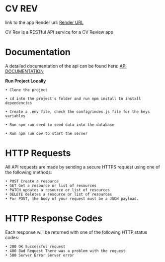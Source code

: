 # CV REV

link to the app Render url: [Render URL](https://cvrev.onrender.com)

CV Rev is a RESTful API service for a CV Review app

# Documentation
A detailed documentation of the api can be found here: [API DOCUMENTATION](https://documenter.getpostman.com/view/21130368/2s8YzQVNt7)

**Run Project Locally**

    • Clone the project

    • cd into the project's folder and run npm install to install dependencies

    • Create a .env file, check the config/index.js file for the keys variables

    • Run npm run seed to seed data into the database

    • Run npm run dev to start the server

# HTTP Requests

All API requests are made by sending a secure HTTPS request using one of the following methods:

    • POST Create a resource
    • GET Get a resource or list of resources
    • PATCH updates a resource or list of resources
    • DELETE deletes a resource or list of resources
    • For POST, the body of your request must be a JSON payload.
# HTTP Response Codes

Each response will be returned with one of the following HTTP status codes:

    • 200 OK Successful request
    • 400 Bad Request There was a problem with the request
    • 500 Server Error Server error

